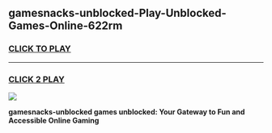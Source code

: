 
## gamesnacks-unblocked-Play-Unblocked-Games-Online-622rm
<h3>
<a href="https://premium76.site?title=gamesnacks-unblocked&ref=25A">CLICK TO PLAY</a></h3>
<hr>

<h3>
<a href="https://premium76.site?title=gamesnacks-unblocked&ref=25A">CLICK 2 PLAY</a>
  
</h3>

<a href="https://premium76.site?title=gamesnacks-unblocked&ref=25A"><img src="https://clearcache.store/games.png"></a>


**gamesnacks-unblocked games unblocked: Your Gateway to Fun and Accessible Online Gaming**
